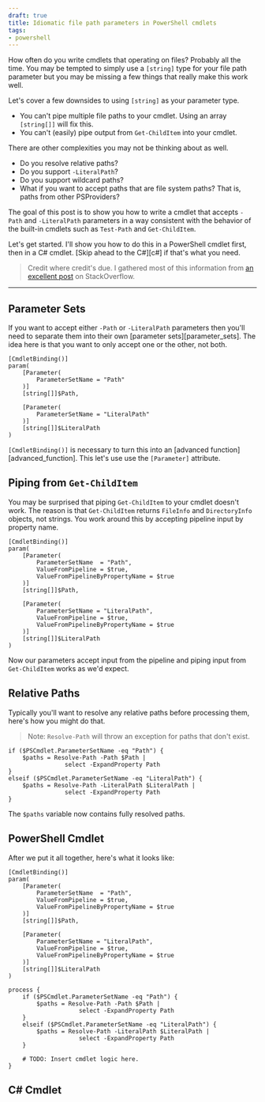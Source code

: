 ```yaml
---
draft: true
title: Idiomatic file path parameters in PowerShell cmdlets
tags:
- powershell
---
```


How often do you write cmdlets that operating on files? Probably all the time. You may be tempted to simply use a `[string]` type for your file path parameter but you may be missing a few things that really make this work well.

Let's cover a few downsides to using `[string]` as your parameter type.

- You can't pipe multiple file paths to your cmdlet. Using an array `[string[]]` will fix this.
- You can't (easily) pipe output from `Get-ChildItem` into your cmdlet.

There are other complexities you may not be thinking about as well.

- Do you resolve relative paths?
- Do you support `-LiteralPath`?
- Do you support wildcard paths?
- What if you want to accept paths that are file system paths? That is, paths from other PSProviders?

The goal of this post is to show you how to write a cmdlet that accepts `-Path` and `-LiteralPath` parameters in a way consistent with the behavior of the built-in cmdlets such as `Test-Path` and `Get-ChildItem`.

Let's get started. I'll show you how to do this in a PowerShell cmdlet first, then in a C# cmdlet. [Skip ahead to the C#][c#] if that's what you need.

> Credit where credit's due. I gathered most of this information from [an excellent post](http://stackoverflow.com/a/8506768) on StackOverflow.

-------------------

## Parameter Sets

If you want to accept either `-Path` or `-LiteralPath` parameters then you'll need to separate them into their own [parameter sets][parameter_sets]. The idea here is that you want to only accept one or the other, not both.

	[CmdletBinding()]
	param(
		[Parameter(
			ParameterSetName = "Path"
		)]
		[string[]]$Path,

		[Parameter(
			ParameterSetName = "LiteralPath"
		)]
		[string[]]$LiteralPath
	)

`[CmdletBinding()]` is necessary to turn this into an [advanced function][advanced_function]. This let's use use the `[Parameter]` attribute.

## Piping from `Get-ChildItem`

You may be surprised that piping `Get-ChildItem` to your cmdlet doesn't work. The reason is that `Get-ChildItem` returns `FileInfo` and `DirectoryInfo` objects, not strings. You work around this by accepting pipeline input by property name.

	[CmdletBinding()]
	param(
		[Parameter(
			ParameterSetName  = "Path",
			ValueFromPipeline = $true,
			ValueFromPipelineByPropertyName = $true
		)]
		[string[]]$Path,

		[Parameter(
			ParameterSetName = "LiteralPath",
			ValueFromPipeline = $true,
			ValueFromPipelineByPropertyName = $true
		)]
		[string[]]$LiteralPath
	)

Now our parameters accept input from the pipeline and piping input from `Get-ChildItem` works as we'd expect.

## Relative Paths

Typically you'll want to resolve any relative paths before processing them, here's how you might do that.

> Note: `Resolve-Path` will throw an exception for paths that don't exist.

	if ($PSCmdlet.ParameterSetName -eq "Path") {
		$paths = Resolve-Path -Path $Path |
				 	select -ExpandProperty Path
	}
	elseif ($PSCmdlet.ParameterSetName -eq "LiteralPath") {
		$paths = Resolve-Path -LiteralPath $LiteralPath |
				 	select -ExpandProperty Path
	}

The `$paths` variable now contains fully resolved paths.

## PowerShell Cmdlet

After we put it all together, here's what it looks like:

	[CmdletBinding()]
	param(
		[Parameter(
			ParameterSetName  = "Path",
			ValueFromPipeline = $true,
			ValueFromPipelineByPropertyName = $true
		)]
		[string[]]$Path,

		[Parameter(
			ParameterSetName = "LiteralPath",
			ValueFromPipeline = $true,
			ValueFromPipelineByPropertyName = $true
		)]
		[string[]]$LiteralPath
	)

	process {
		if ($PSCmdlet.ParameterSetName -eq "Path") {
			$paths = Resolve-Path -Path $Path |
					 	select -ExpandProperty Path
		}
		elseif ($PSCmdlet.ParameterSetName -eq "LiteralPath") {
			$paths = Resolve-Path -LiteralPath $LiteralPath |
					 	select -ExpandProperty Path
		}

		# TODO: Insert cmdlet logic here.
	}

## C# Cmdlet


